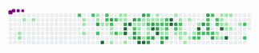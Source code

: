 <svg viewBox="-16 -32 880 192" width="880" height="192" xmlns="http://www.w3.org/2000/svg"><style>@keyframes c0{2.43%{fill:var(--c1)}2.45%,to{fill:var(--ce)}}@keyframes c1{2.62%{fill:var(--c1)}2.64%,to{fill:var(--ce)}}@keyframes c2{.93%{fill:var(--c1)}.95%,to{fill:var(--ce)}}@keyframes c3{1.3%{fill:var(--c1)}1.32%,to{fill:var(--ce)}}@keyframes c4{65.28%{fill:var(--c2)}65.3%,to{fill:var(--ce)}}@keyframes c5{5.99%{fill:var(--c1)}6.01%,to{fill:var(--ce)}}@keyframes c6{5.81%{fill:var(--c1)}5.83%,to{fill:var(--ce)}}@keyframes c7{5.43%{fill:var(--c1)}5.45%,to{fill:var(--ce)}}@keyframes c8{64.72%{fill:var(--c2)}64.74%,to{fill:var(--ce)}}@keyframes c9{6.74%{fill:var(--c1)}6.76%,to{fill:var(--ce)}}@keyframes ca{6.56%{fill:var(--c1)}6.58%,to{fill:var(--ce)}}@keyframes cb{76.16%{fill:var(--c3)}76.18%,to{fill:var(--ce)}}@keyframes cc{66.78%{fill:var(--c2)}66.8%,to{fill:var(--ce)}}@keyframes cd{7.31%{fill:var(--c1)}7.33%,to{fill:var(--ce)}}@keyframes ce{94.74%{fill:var(--c4)}94.76%,to{fill:var(--ce)}}@keyframes cf{64.16%{fill:var(--c2)}64.18%,to{fill:var(--ce)}}@keyframes cg{63.97%{fill:var(--c2)}63.99%,to{fill:var(--ce)}}@keyframes ch{7.49%{fill:var(--c1)}7.51%,to{fill:var(--ce)}}@keyframes ci{75.41%{fill:var(--c3)}75.43%,to{fill:var(--ce)}}@keyframes cj{63.59%{fill:var(--c2)}63.61%,to{fill:var(--ce)}}@keyframes ck{7.87%{fill:var(--c1)}7.89%,to{fill:var(--ce)}}@keyframes cl{8.06%{fill:var(--c1)}8.08%,to{fill:var(--ce)}}@keyframes cm{8.43%{fill:var(--c1)}8.45%,to{fill:var(--ce)}}@keyframes cn{63.22%{fill:var(--c2)}63.24%,to{fill:var(--ce)}}@keyframes co{67.53%{fill:var(--c2)}67.55%,to{fill:var(--ce)}}@keyframes cp{11.06%{fill:var(--c1)}11.08%,to{fill:var(--ce)}}@keyframes cq{10.5%{fill:var(--c1)}10.52%,to{fill:var(--ce)}}@keyframes cr{9.93%{fill:var(--c1)}9.95%,to{fill:var(--ce)}}@keyframes cs{10.87%{fill:var(--c1)}10.89%,to{fill:var(--ce)}}@keyframes ct{10.68%{fill:var(--c1)}10.7%,to{fill:var(--ce)}}@keyframes cu{68.28%{fill:var(--c3)}68.3%,to{fill:var(--ce)}}@keyframes cv{92.49%{fill:var(--c4)}92.51%,to{fill:var(--ce)}}@keyframes cw{92.3%{fill:var(--c4)}92.32%,to{fill:var(--ce)}}@keyframes cx{9%{fill:var(--c1)}9.02%,to{fill:var(--ce)}}@keyframes cy{92.86%{fill:var(--c4)}92.88%,to{fill:var(--ce)}}@keyframes cz{9.37%{fill:var(--c1)}9.39%,to{fill:var(--ce)}}@keyframes c10{68.85%{fill:var(--c3)}68.87%,to{fill:var(--ce)}}@keyframes c11{40.89%{fill:var(--c1)}40.91%,to{fill:var(--ce)}}@keyframes c12{41.08%{fill:var(--c2)}41.1%,to{fill:var(--ce)}}@keyframes c13{73.91%{fill:var(--c3)}73.93%,to{fill:var(--ce)}}@keyframes c14{73.72%{fill:var(--c3)}73.74%,to{fill:var(--ce)}}@keyframes c15{41.64%{fill:var(--c2)}41.66%,to{fill:var(--ce)}}@keyframes c16{29.45%{fill:var(--c1)}29.47%,to{fill:var(--ce)}}@keyframes c17{29.63%{fill:var(--c1)}29.65%,to{fill:var(--ce)}}@keyframes c18{30.57%{fill:var(--c1)}30.59%,to{fill:var(--ce)}}@keyframes c19{73.54%{fill:var(--c3)}73.56%,to{fill:var(--ce)}}@keyframes c1a{91.36%{fill:var(--c4)}91.38%,to{fill:var(--ce)}}@keyframes c1b{69.41%{fill:var(--c3)}69.43%,to{fill:var(--ce)}}@keyframes c1c{29.07%{fill:var(--c1)}29.09%,to{fill:var(--ce)}}@keyframes c1d{29.26%{fill:var(--c1)}29.28%,to{fill:var(--ce)}}@keyframes c1e{39.58%{fill:var(--c1)}39.6%,to{fill:var(--ce)}}@keyframes c1f{91.17%{fill:var(--c4)}91.19%,to{fill:var(--ce)}}@keyframes c1g{42.2%{fill:var(--c2)}42.22%,to{fill:var(--ce)}}@keyframes c1h{28.88%{fill:var(--c1)}28.9%,to{fill:var(--ce)}}@keyframes c1i{44.46%{fill:var(--c2)}44.48%,to{fill:var(--ce)}}@keyframes c1j{30.01%{fill:var(--c1)}30.03%,to{fill:var(--ce)}}@keyframes c1k{30.2%{fill:var(--c1)}30.22%,to{fill:var(--ce)}}@keyframes c1l{39.76%{fill:var(--c2)}39.78%,to{fill:var(--ce)}}@keyframes c1m{72.6%{fill:var(--c3)}72.62%,to{fill:var(--ce)}}@keyframes c1n{28.7%{fill:var(--c1)}28.72%,to{fill:var(--ce)}}@keyframes c1o{70.16%{fill:var(--c3)}70.18%,to{fill:var(--ce)}}@keyframes c1p{89.86%{fill:var(--c4)}89.88%,to{fill:var(--ce)}}@keyframes c1q{72.22%{fill:var(--c3)}72.24%,to{fill:var(--ce)}}@keyframes c1r{12.94%{fill:var(--c1)}12.96%,to{fill:var(--ce)}}@keyframes c1s{13.12%{fill:var(--c1)}13.14%,to{fill:var(--ce)}}@keyframes c1t{42.95%{fill:var(--c2)}42.97%,to{fill:var(--ce)}}@keyframes c1u{70.53%{fill:var(--c3)}70.55%,to{fill:var(--ce)}}@keyframes c1v{90.23%{fill:var(--c4)}90.25%,to{fill:var(--ce)}}@keyframes c1w{13.31%{fill:var(--c1)}13.33%,to{fill:var(--ce)}}@keyframes c1x{43.14%{fill:var(--c2)}43.16%,to{fill:var(--ce)}}@keyframes c1y{35.07%{fill:var(--c1)}35.09%,to{fill:var(--ce)}}@keyframes c1z{34.89%{fill:var(--c1)}34.91%,to{fill:var(--ce)}}@keyframes c20{46.33%{fill:var(--c2)}46.35%,to{fill:var(--ce)}}@keyframes c21{71.66%{fill:var(--c3)}71.68%,to{fill:var(--ce)}}@keyframes c22{43.52%{fill:var(--c2)}43.54%,to{fill:var(--ce)}}@keyframes c23{43.33%{fill:var(--c2)}43.35%,to{fill:var(--ce)}}@keyframes c24{35.26%{fill:var(--c2)}35.28%,to{fill:var(--ce)}}@keyframes c25{34.7%{fill:var(--c1)}34.72%,to{fill:var(--ce)}}@keyframes c26{71.28%{fill:var(--c3)}71.3%,to{fill:var(--ce)}}@keyframes c27{88.73%{fill:var(--c4)}88.75%,to{fill:var(--ce)}}@keyframes c28{88.55%{fill:var(--c4)}88.57%,to{fill:var(--ce)}}@keyframes c29{14.06%{fill:var(--c1)}14.08%,to{fill:var(--ce)}}@keyframes c2a{80.1%{fill:var(--c3)}80.12%,to{fill:var(--ce)}}@keyframes c2b{48.4%{fill:var(--c2)}48.42%,to{fill:var(--ce)}}@keyframes c2c{18.19%{fill:var(--c1)}18.21%,to{fill:var(--ce)}}@keyframes c2d{14.44%{fill:var(--c1)}14.46%,to{fill:var(--ce)}}@keyframes c2e{48.77%{fill:var(--c2)}48.79%,to{fill:var(--ce)}}@keyframes c2f{16.69%{fill:var(--c1)}16.71%,to{fill:var(--ce)}}@keyframes c2g{16.5%{fill:var(--c1)}16.52%,to{fill:var(--ce)}}@keyframes c2h{17.81%{fill:var(--c1)}17.83%,to{fill:var(--ce)}}@keyframes c2i{16.31%{fill:var(--c1)}16.33%,to{fill:var(--ce)}}@keyframes c2j{18.94%{fill:var(--c1)}18.96%,to{fill:var(--ce)}}@keyframes c2k{14.81%{fill:var(--c1)}14.83%,to{fill:var(--ce)}}@keyframes c2l{17.44%{fill:var(--c1)}17.46%,to{fill:var(--ce)}}@keyframes c2m{15.94%{fill:var(--c1)}15.96%,to{fill:var(--ce)}}@keyframes c2n{53.65%{fill:var(--c2)}53.67%,to{fill:var(--ce)}}@keyframes c2o{15.37%{fill:var(--c1)}15.39%,to{fill:var(--ce)}}@keyframes c2p{84.23%{fill:var(--c4)}84.25%,to{fill:var(--ce)}}@keyframes c2q{49.9%{fill:var(--c2)}49.92%,to{fill:var(--ce)}}@keyframes c2r{53.46%{fill:var(--c2)}53.48%,to{fill:var(--ce)}}@keyframes c2s{81.23%{fill:var(--c3)}81.25%,to{fill:var(--ce)}}@keyframes c2t{50.08%{fill:var(--c2)}50.1%,to{fill:var(--ce)}}@keyframes c2u{83.29%{fill:var(--c3)}83.31%,to{fill:var(--ce)}}@keyframes c2v{51.96%{fill:var(--c2)}51.98%,to{fill:var(--ce)}}@keyframes c2w{52.15%{fill:var(--c2)}52.17%,to{fill:var(--ce)}}@keyframes c2x{81.6%{fill:var(--c3)}81.62%,to{fill:var(--ce)}}@keyframes c2y{50.27%{fill:var(--c2)}50.29%,to{fill:var(--ce)}}@keyframes c2z{51.58%{fill:var(--c2)}51.6%,to{fill:var(--ce)}}@keyframes c30{50.46%{fill:var(--c2)}50.48%,to{fill:var(--ce)}}@keyframes c31{82.17%{fill:var(--c3)}82.19%,to{fill:var(--ce)}}@keyframes c32{51.21%{fill:var(--c2)}51.23%,to{fill:var(--ce)}}@keyframes c33{51.02%{fill:var(--c2)}51.04%,to{fill:var(--ce)}}@keyframes c34{21%{fill:var(--c1)}21.02%,to{fill:var(--ce)}}@keyframes c35{20.44%{fill:var(--c1)}20.46%,to{fill:var(--ce)}}@keyframes c36{23.07%{fill:var(--c1)}23.09%,to{fill:var(--ce)}}@keyframes c37{22.88%{fill:var(--c1)}22.9%,to{fill:var(--ce)}}@keyframes c38{22.69%{fill:var(--c1)}22.71%,to{fill:var(--ce)}}@keyframes c39{85.17%{fill:var(--c4)}85.19%,to{fill:var(--ce)}}@keyframes c3a{20.63%{fill:var(--c1)}20.65%,to{fill:var(--ce)}}@keyframes c3b{23.25%{fill:var(--c1)}23.27%,to{fill:var(--ce)}}@keyframes c3c{22.5%{fill:var(--c1)}22.52%,to{fill:var(--ce)}}@keyframes c3d{21.94%{fill:var(--c1)}21.96%,to{fill:var(--ce)}}@keyframes c3e{85.73%{fill:var(--c4)}85.75%,to{fill:var(--ce)}}@keyframes c3f{23.44%{fill:var(--c1)}23.46%,to{fill:var(--ce)}}@keyframes c3g{22.13%{fill:var(--c1)}22.15%,to{fill:var(--ce)}}@keyframes c3h{24.19%{fill:var(--c1)}24.21%,to{fill:var(--ce)}}@keyframes c3i{57.03%{fill:var(--c2)}57.05%,to{fill:var(--ce)}}@keyframes c3j{56.09%{fill:var(--c2)}56.11%,to{fill:var(--ce)}}@keyframes u0{.93%{transform:scale(0,1)}.95%,1.3%{transform:scale(.02,1)}1.32%,2.43%{transform:scale(.03,1)}2.45%,2.62%{transform:scale(.05,1)}2.64%,5.43%{transform:scale(.07,1)}5.45%,5.81%{transform:scale(.08,1)}5.83%,5.99%{transform:scale(.1,1)}6.01%,6.56%{transform:scale(.12,1)}6.58%,6.74%{transform:scale(.13,1)}6.76%,7.31%{transform:scale(.15,1)}7.33%,7.49%{transform:scale(.17,1)}7.51%,7.87%{transform:scale(.18,1)}7.89%,8.06%{transform:scale(.2,1)}8.08%,8.43%{transform:scale(.22,1)}8.45%,9%{transform:scale(.23,1)}9.02%,9.37%{transform:scale(.25,1)}9.39%,9.93%{transform:scale(.27,1)}10.5%,9.95%{transform:scale(.28,1)}10.52%,10.68%{transform:scale(.3,1)}10.7%,10.87%{transform:scale(.32,1)}10.89%,11.06%{transform:scale(.33,1)}11.08%,12.94%{transform:scale(.35,1)}12.96%,13.12%{transform:scale(.37,1)}13.14%,13.31%{transform:scale(.38,1)}13.33%,14.06%{transform:scale(.4,1)}14.08%,14.44%{transform:scale(.42,1)}14.46%,14.81%{transform:scale(.43,1)}14.83%,15.37%{transform:scale(.45,1)}15.39%,15.94%{transform:scale(.47,1)}15.96%,16.31%{transform:scale(.48,1)}16.33%,16.5%{transform:scale(.5,1)}16.52%,16.69%{transform:scale(.52,1)}16.71%,17.44%{transform:scale(.53,1)}17.46%,17.81%{transform:scale(.55,1)}17.83%,18.19%{transform:scale(.57,1)}18.21%,18.94%{transform:scale(.58,1)}18.96%,20.44%{transform:scale(.6,1)}20.46%,20.63%{transform:scale(.62,1)}20.65%,21%{transform:scale(.63,1)}21.02%,21.94%{transform:scale(.65,1)}21.96%,22.13%{transform:scale(.67,1)}22.15%,22.5%{transform:scale(.68,1)}22.52%,22.69%{transform:scale(.7,1)}22.71%,22.88%{transform:scale(.72,1)}22.9%,23.07%{transform:scale(.73,1)}23.09%,23.25%{transform:scale(.75,1)}23.27%,23.44%{transform:scale(.77,1)}23.46%,24.19%{transform:scale(.78,1)}24.21%,28.7%{transform:scale(.8,1)}28.72%,28.88%{transform:scale(.82,1)}28.9%,29.07%{transform:scale(.83,1)}29.09%,29.26%{transform:scale(.85,1)}29.28%,29.45%{transform:scale(.87,1)}29.47%,29.63%{transform:scale(.88,1)}29.65%,30.01%{transform:scale(.9,1)}30.03%,30.2%{transform:scale(.92,1)}30.22%,30.57%{transform:scale(.93,1)}30.59%,34.7%{transform:scale(.95,1)}34.72%,34.89%{transform:scale(.97,1)}34.91%,35.07%{transform:scale(.98,1)}35.09%,to{transform:scale(1,1)}}@keyframes u1{35.26%{transform:scale(0,1)}35.28%,to{transform:scale(1,1)}}@keyframes u2{39.58%{transform:scale(0,1)}39.6%,to{transform:scale(1,1)}}@keyframes u3{39.76%{transform:scale(0,1)}39.78%,to{transform:scale(1,1)}}@keyframes u4{40.89%{transform:scale(0,1)}40.91%,to{transform:scale(1,1)}}@keyframes u5{41.08%{transform:scale(0,1)}41.1%,41.64%{transform:scale(.03,1)}41.66%,42.2%{transform:scale(.06,1)}42.22%,42.95%{transform:scale(.09,1)}42.97%,43.14%{transform:scale(.13,1)}43.16%,43.33%{transform:scale(.16,1)}43.35%,43.52%{transform:scale(.19,1)}43.54%,44.46%{transform:scale(.22,1)}44.48%,46.33%{transform:scale(.25,1)}46.35%,48.4%{transform:scale(.28,1)}48.42%,48.77%{transform:scale(.31,1)}48.79%,49.9%{transform:scale(.34,1)}49.92%,50.08%{transform:scale(.38,1)}50.1%,50.27%{transform:scale(.41,1)}50.29%,50.46%{transform:scale(.44,1)}50.48%,51.02%{transform:scale(.47,1)}51.04%,51.21%{transform:scale(.5,1)}51.23%,51.58%{transform:scale(.53,1)}51.6%,51.96%{transform:scale(.56,1)}51.98%,52.15%{transform:scale(.59,1)}52.17%,53.46%{transform:scale(.63,1)}53.48%,53.65%{transform:scale(.66,1)}53.67%,56.09%{transform:scale(.69,1)}56.11%,57.03%{transform:scale(.72,1)}57.05%,63.22%{transform:scale(.75,1)}63.24%,63.59%{transform:scale(.78,1)}63.61%,63.97%{transform:scale(.81,1)}63.99%,64.16%{transform:scale(.84,1)}64.18%,64.72%{transform:scale(.88,1)}64.74%,65.28%{transform:scale(.91,1)}65.3%,66.78%{transform:scale(.94,1)}66.8%,67.53%{transform:scale(.97,1)}67.55%,to{transform:scale(1,1)}}@keyframes u6{68.28%{transform:scale(0,1)}68.3%,68.85%{transform:scale(.05,1)}68.87%,69.41%{transform:scale(.11,1)}69.43%,70.16%{transform:scale(.16,1)}70.18%,70.53%{transform:scale(.21,1)}70.55%,71.28%{transform:scale(.26,1)}71.3%,71.66%{transform:scale(.32,1)}71.68%,72.22%{transform:scale(.37,1)}72.24%,72.6%{transform:scale(.42,1)}72.62%,73.54%{transform:scale(.47,1)}73.56%,73.72%{transform:scale(.53,1)}73.74%,73.91%{transform:scale(.58,1)}73.93%,75.41%{transform:scale(.63,1)}75.43%,76.16%{transform:scale(.68,1)}76.18%,80.1%{transform:scale(.74,1)}80.12%,81.23%{transform:scale(.79,1)}81.25%,81.6%{transform:scale(.84,1)}81.62%,82.17%{transform:scale(.89,1)}82.19%,83.29%{transform:scale(.95,1)}83.31%,to{transform:scale(1,1)}}@keyframes u7{84.23%{transform:scale(0,1)}84.25%,85.17%{transform:scale(.08,1)}85.19%,85.73%{transform:scale(.15,1)}85.75%,88.55%{transform:scale(.23,1)}88.57%,88.73%{transform:scale(.31,1)}88.75%,89.86%{transform:scale(.38,1)}89.88%,90.23%{transform:scale(.46,1)}90.25%,91.17%{transform:scale(.54,1)}91.19%,91.36%{transform:scale(.62,1)}91.38%,92.3%{transform:scale(.69,1)}92.32%,92.49%{transform:scale(.77,1)}92.51%,92.86%{transform:scale(.85,1)}92.88%,94.74%{transform:scale(.92,1)}94.76%,to{transform:scale(1,1)}}@keyframes s0{0%,99.81%{transform:translate(0,-16px)}.19%{transform:translate(0,0)}.75%{transform:translate(48px,0)}.94%{transform:translate(48px,16px)}1.31%,98.5%{transform:translate(80px,16px)}1.5%{transform:translate(80px,32px)}2.06%{transform:translate(32px,32px)}2.63%{transform:translate(32px,80px)}5.25%{transform:translate(256px,80px)}6%{transform:translate(256px,16px)}6.57%,75.98%{transform:translate(304px,16px)}6.75%{transform:translate(304px,0)}6.94%{transform:translate(320px,0)}7.32%,94%{transform:translate(320px,32px)}63.79%,7.5%{transform:translate(336px,32px)}7.69%{transform:translate(336px,48px)}7.88%{transform:translate(352px,48px)}8.44%{transform:translate(352px,96px)}9.19%{transform:translate(416px,96px)}9.38%{transform:translate(416px,80px)}9.76%{transform:translate(384px,80px)}10.51%{transform:translate(384px,16px)}10.69%,68.48%,77.49%{transform:translate(400px,16px)}10.88%{transform:translate(400px,0)}11.07%{transform:translate(384px,0)}11.26%{transform:translate(384px,-16px)}12.76%{transform:translate(512px,-16px)}13.13%,31.89%{transform:translate(512px,16px)}13.32%,38.09%,45.59%{transform:translate(528px,16px)}13.51%,37.9%{transform:translate(528px,0)}14.26%,37.15%{transform:translate(592px,0)}14.45%,36.96%{transform:translate(592px,16px)}15.2%{transform:translate(656px,16px)}15.38%{transform:translate(656px,32px)}15.57%,49.34%{transform:translate(640px,32px)}15.95%,49.72%,53.85%{transform:translate(640px,64px)}16.51%,18.01%{transform:translate(592px,64px)}16.7%,48.59%{transform:translate(592px,48px)}17.07%{transform:translate(624px,48px)}17.45%{transform:translate(624px,80px)}17.82%{transform:translate(592px,80px)}18.2%{transform:translate(576px,64px)}18.39%{transform:translate(576px,80px)}18.76%{transform:translate(608px,80px)}18.95%{transform:translate(608px,96px)}20.26%{transform:translate(720px,96px)}20.45%,21.2%{transform:translate(720px,80px)}20.64%,21.39%,85.93%{transform:translate(736px,80px)}20.83%,21.58%{transform:translate(736px,64px)}21.01%,50.66%{transform:translate(720px,64px)}21.76%{transform:translate(752px,64px)}21.95%,85.37%{transform:translate(752px,48px)}22.14%{transform:translate(768px,48px)}22.33%{transform:translate(768px,32px)}22.7%,86.49%{transform:translate(736px,32px)}23.08%{transform:translate(736px,0)}23.83%{transform:translate(800px,0)}24.2%{transform:translate(800px,32px)}24.39%{transform:translate(784px,32px)}24.95%{transform:translate(784px,-16px)}28.33%{transform:translate(496px,-16px)}28.71%,89.49%{transform:translate(496px,16px)}29.08%,31.33%,38.84%,44.84%,69.23%{transform:translate(464px,16px)}29.27%,31.14%,44.65%{transform:translate(464px,32px)}29.46%,30.96%,40.71%{transform:translate(448px,32px)}29.64%,41.28%{transform:translate(448px,48px)}30.02%{transform:translate(480px,48px)}30.21%,39.96%{transform:translate(480px,64px)}30.58%,40.34%,91.74%{transform:translate(448px,64px)}32.08%,42.59%{transform:translate(512px,0)}33.21%{transform:translate(608px,0)}33.96%,36.21%{transform:translate(608px,64px)}34.9%{transform:translate(528px,64px)}35.08%{transform:translate(528px,48px)}35.27%,70.92%{transform:translate(544px,48px)}35.46%{transform:translate(544px,64px)}36.77%{transform:translate(608px,16px)}39.59%{transform:translate(464px,80px)}39.77%,72.42%{transform:translate(480px,80px)}40.9%{transform:translate(432px,32px)}41.09%{transform:translate(432px,48px)}41.65%{transform:translate(448px,16px)}42.03%,44.28%{transform:translate(480px,16px)}42.21%{transform:translate(480px,0)}42.96%,70.36%{transform:translate(512px,32px)}43.34%{transform:translate(544px,32px)}43.53%,79.17%{transform:translate(544px,16px)}44.47%{transform:translate(480px,32px)}46.34%,71.48%{transform:translate(528px,80px)}46.53%,72.05%{transform:translate(512px,80px)}46.9%{transform:translate(512px,112px)}47.65%{transform:translate(576px,112px)}48.41%{transform:translate(576px,48px)}48.78%{transform:translate(592px,32px)}51.41%{transform:translate(720px,0)}51.59%{transform:translate(704px,0)}51.78%{transform:translate(704px,16px)}51.97%{transform:translate(688px,16px)}52.16%,81.43%{transform:translate(688px,32px)}52.35%{transform:translate(704px,32px)}52.72%{transform:translate(704px,64px)}53.28%{transform:translate(656px,64px)}53.47%{transform:translate(656px,80px)}53.66%{transform:translate(640px,80px)}55.91%{transform:translate(816px,64px)}56.1%{transform:translate(816px,80px)}56.29%{transform:translate(832px,80px)}56.85%{transform:translate(832px,32px)}57.04%{transform:translate(816px,32px)}57.6%{transform:translate(816px,-16px)}62.85%{transform:translate(368px,-16px)}63.41%{transform:translate(368px,32px)}64.17%{transform:translate(336px,0)}65.29%{transform:translate(240px,0)}65.48%{transform:translate(240px,16px)}66.04%{transform:translate(288px,16px)}66.42%{transform:translate(288px,48px)}66.6%{transform:translate(304px,48px)}66.79%{transform:translate(304px,64px)}67.73%{transform:translate(384px,64px)}68.11%{transform:translate(384px,32px)}68.29%,77.3%{transform:translate(400px,32px)}69.42%{transform:translate(464px,0)}69.79%{transform:translate(496px,0)}70.17%{transform:translate(496px,32px)}70.54%,90.06%{transform:translate(512px,48px)}71.29%{transform:translate(544px,80px)}71.67%{transform:translate(528px,96px)}71.86%{transform:translate(512px,96px)}72.61%{transform:translate(480px,96px)}72.8%{transform:translate(496px,96px)}72.98%{transform:translate(496px,80px)}73.73%{transform:translate(432px,80px)}74.48%{transform:translate(432px,16px)}76.17%{transform:translate(304px,32px)}79.36%{transform:translate(544px,0)}79.74%{transform:translate(576px,0)}80.11%{transform:translate(576px,32px)}81.61%{transform:translate(688px,48px)}81.8%{transform:translate(704px,48px)}82.18%{transform:translate(704px,80px)}82.36%{transform:translate(688px,80px)}83.3%{transform:translate(688px,0)}83.68%{transform:translate(656px,0)}84.24%{transform:translate(656px,48px)}85.74%{transform:translate(752px,80px)}88.56%{transform:translate(560px,32px)}88.74%{transform:translate(560px,16px)}89.87%{transform:translate(496px,48px)}90.24%{transform:translate(512px,64px)}90.81%{transform:translate(464px,64px)}91.18%{transform:translate(464px,96px)}91.37%{transform:translate(448px,96px)}92.31%{transform:translate(400px,64px)}92.5%{transform:translate(400px,48px)}92.68%{transform:translate(416px,48px)}92.87%{transform:translate(416px,32px)}94.75%{transform:translate(320px,96px)}96.62%{transform:translate(160px,96px)}96.81%{transform:translate(160px,80px)}97%{transform:translate(144px,80px)}97.56%{transform:translate(144px,32px)}98.12%{transform:translate(96px,32px)}98.31%{transform:translate(96px,16px)}98.69%{transform:translate(80px,0)}98.87%{transform:translate(64px,0)}99.06%{transform:translate(64px,-16px)}}@keyframes s1{0%,99.81%{transform:translate(16px,-16px)}.19%{transform:translate(0,-16px)}.38%{transform:translate(0,0)}.94%{transform:translate(48px,0)}1.13%{transform:translate(48px,16px)}1.5%,98.69%{transform:translate(80px,16px)}1.69%{transform:translate(80px,32px)}2.25%{transform:translate(32px,32px)}2.81%{transform:translate(32px,80px)}5.44%{transform:translate(256px,80px)}6.19%{transform:translate(256px,16px)}6.75%,76.17%{transform:translate(304px,16px)}6.94%{transform:translate(304px,0)}7.13%{transform:translate(320px,0)}7.5%,94.18%{transform:translate(320px,32px)}63.98%,7.69%{transform:translate(336px,32px)}7.88%{transform:translate(336px,48px)}8.07%{transform:translate(352px,48px)}8.63%{transform:translate(352px,96px)}9.38%{transform:translate(416px,96px)}9.57%{transform:translate(416px,80px)}9.94%{transform:translate(384px,80px)}10.69%{transform:translate(384px,16px)}10.88%,68.67%,77.67%{transform:translate(400px,16px)}11.07%{transform:translate(400px,0)}11.26%{transform:translate(384px,0)}11.44%{transform:translate(384px,-16px)}12.95%{transform:translate(512px,-16px)}13.32%,32.08%{transform:translate(512px,16px)}13.51%,38.27%,45.78%{transform:translate(528px,16px)}13.7%,38.09%{transform:translate(528px,0)}14.45%,37.34%{transform:translate(592px,0)}14.63%,37.15%{transform:translate(592px,16px)}15.38%{transform:translate(656px,16px)}15.57%{transform:translate(656px,32px)}15.76%,49.53%{transform:translate(640px,32px)}16.14%,49.91%,54.03%{transform:translate(640px,64px)}16.7%,18.2%{transform:translate(592px,64px)}16.89%,48.78%{transform:translate(592px,48px)}17.26%{transform:translate(624px,48px)}17.64%{transform:translate(624px,80px)}18.01%{transform:translate(592px,80px)}18.39%{transform:translate(576px,64px)}18.57%{transform:translate(576px,80px)}18.95%{transform:translate(608px,80px)}19.14%{transform:translate(608px,96px)}20.45%{transform:translate(720px,96px)}20.64%,21.39%{transform:translate(720px,80px)}20.83%,21.58%,86.12%{transform:translate(736px,80px)}21.01%,21.76%{transform:translate(736px,64px)}21.2%,50.84%{transform:translate(720px,64px)}21.95%{transform:translate(752px,64px)}22.14%,85.55%{transform:translate(752px,48px)}22.33%{transform:translate(768px,48px)}22.51%{transform:translate(768px,32px)}22.89%,86.68%{transform:translate(736px,32px)}23.26%{transform:translate(736px,0)}24.02%{transform:translate(800px,0)}24.39%{transform:translate(800px,32px)}24.58%{transform:translate(784px,32px)}25.14%{transform:translate(784px,-16px)}28.52%{transform:translate(496px,-16px)}28.89%,89.68%{transform:translate(496px,16px)}29.27%,31.52%,39.02%,45.03%,69.42%{transform:translate(464px,16px)}29.46%,31.33%,44.84%{transform:translate(464px,32px)}29.64%,31.14%,40.9%{transform:translate(448px,32px)}29.83%,41.46%{transform:translate(448px,48px)}30.21%{transform:translate(480px,48px)}30.39%,40.15%{transform:translate(480px,64px)}30.77%,40.53%,91.93%{transform:translate(448px,64px)}32.27%,42.78%{transform:translate(512px,0)}33.4%{transform:translate(608px,0)}34.15%,36.4%{transform:translate(608px,64px)}35.08%{transform:translate(528px,64px)}35.27%{transform:translate(528px,48px)}35.46%,71.11%{transform:translate(544px,48px)}35.65%{transform:translate(544px,64px)}36.96%{transform:translate(608px,16px)}39.77%{transform:translate(464px,80px)}39.96%,72.61%{transform:translate(480px,80px)}41.09%{transform:translate(432px,32px)}41.28%{transform:translate(432px,48px)}41.84%{transform:translate(448px,16px)}42.21%,44.47%{transform:translate(480px,16px)}42.4%{transform:translate(480px,0)}43.15%,70.54%{transform:translate(512px,32px)}43.53%{transform:translate(544px,32px)}43.71%,79.36%{transform:translate(544px,16px)}44.65%{transform:translate(480px,32px)}46.53%,71.67%{transform:translate(528px,80px)}46.72%,72.23%{transform:translate(512px,80px)}47.09%{transform:translate(512px,112px)}47.84%{transform:translate(576px,112px)}48.59%{transform:translate(576px,48px)}48.97%{transform:translate(592px,32px)}51.59%{transform:translate(720px,0)}51.78%{transform:translate(704px,0)}51.97%{transform:translate(704px,16px)}52.16%{transform:translate(688px,16px)}52.35%,81.61%{transform:translate(688px,32px)}52.53%{transform:translate(704px,32px)}52.91%{transform:translate(704px,64px)}53.47%{transform:translate(656px,64px)}53.66%{transform:translate(656px,80px)}53.85%{transform:translate(640px,80px)}56.1%{transform:translate(816px,64px)}56.29%{transform:translate(816px,80px)}56.47%{transform:translate(832px,80px)}57.04%{transform:translate(832px,32px)}57.22%{transform:translate(816px,32px)}57.79%{transform:translate(816px,-16px)}63.04%{transform:translate(368px,-16px)}63.6%{transform:translate(368px,32px)}64.35%{transform:translate(336px,0)}65.48%{transform:translate(240px,0)}65.67%{transform:translate(240px,16px)}66.23%{transform:translate(288px,16px)}66.6%{transform:translate(288px,48px)}66.79%{transform:translate(304px,48px)}66.98%{transform:translate(304px,64px)}67.92%{transform:translate(384px,64px)}68.29%{transform:translate(384px,32px)}68.48%,77.49%{transform:translate(400px,32px)}69.61%{transform:translate(464px,0)}69.98%{transform:translate(496px,0)}70.36%{transform:translate(496px,32px)}70.73%,90.24%{transform:translate(512px,48px)}71.48%{transform:translate(544px,80px)}71.86%{transform:translate(528px,96px)}72.05%{transform:translate(512px,96px)}72.8%{transform:translate(480px,96px)}72.98%{transform:translate(496px,96px)}73.17%{transform:translate(496px,80px)}73.92%{transform:translate(432px,80px)}74.67%{transform:translate(432px,16px)}76.36%{transform:translate(304px,32px)}79.55%{transform:translate(544px,0)}79.92%{transform:translate(576px,0)}80.3%{transform:translate(576px,32px)}81.8%{transform:translate(688px,48px)}81.99%{transform:translate(704px,48px)}82.36%{transform:translate(704px,80px)}82.55%{transform:translate(688px,80px)}83.49%{transform:translate(688px,0)}83.86%{transform:translate(656px,0)}84.43%{transform:translate(656px,48px)}85.93%{transform:translate(752px,80px)}88.74%{transform:translate(560px,32px)}88.93%{transform:translate(560px,16px)}90.06%{transform:translate(496px,48px)}90.43%{transform:translate(512px,64px)}90.99%{transform:translate(464px,64px)}91.37%{transform:translate(464px,96px)}91.56%{transform:translate(448px,96px)}92.5%{transform:translate(400px,64px)}92.68%{transform:translate(400px,48px)}92.87%{transform:translate(416px,48px)}93.06%{transform:translate(416px,32px)}94.93%{transform:translate(320px,96px)}96.81%{transform:translate(160px,96px)}97%{transform:translate(160px,80px)}97.19%{transform:translate(144px,80px)}97.75%{transform:translate(144px,32px)}98.31%{transform:translate(96px,32px)}98.5%{transform:translate(96px,16px)}98.87%{transform:translate(80px,0)}99.06%{transform:translate(64px,0)}99.25%{transform:translate(64px,-16px)}}@keyframes s2{0%,99.81%{transform:translate(32px,-16px)}.38%{transform:translate(0,-16px)}.56%{transform:translate(0,0)}1.13%{transform:translate(48px,0)}1.31%{transform:translate(48px,16px)}1.69%,98.87%{transform:translate(80px,16px)}1.88%{transform:translate(80px,32px)}2.44%{transform:translate(32px,32px)}3%{transform:translate(32px,80px)}5.63%{transform:translate(256px,80px)}6.38%{transform:translate(256px,16px)}6.94%,76.36%{transform:translate(304px,16px)}7.13%{transform:translate(304px,0)}7.32%{transform:translate(320px,0)}7.69%,94.37%{transform:translate(320px,32px)}64.17%,7.88%{transform:translate(336px,32px)}8.07%{transform:translate(336px,48px)}8.26%{transform:translate(352px,48px)}8.82%{transform:translate(352px,96px)}9.57%{transform:translate(416px,96px)}9.76%{transform:translate(416px,80px)}10.13%{transform:translate(384px,80px)}10.88%{transform:translate(384px,16px)}11.07%,68.86%,77.86%{transform:translate(400px,16px)}11.26%{transform:translate(400px,0)}11.44%{transform:translate(384px,0)}11.63%{transform:translate(384px,-16px)}13.13%{transform:translate(512px,-16px)}13.51%,32.27%{transform:translate(512px,16px)}13.7%,38.46%,45.97%{transform:translate(528px,16px)}13.88%,38.27%{transform:translate(528px,0)}14.63%,37.52%{transform:translate(592px,0)}14.82%,37.34%{transform:translate(592px,16px)}15.57%{transform:translate(656px,16px)}15.76%{transform:translate(656px,32px)}15.95%,49.72%{transform:translate(640px,32px)}16.32%,50.09%,54.22%{transform:translate(640px,64px)}16.89%,18.39%{transform:translate(592px,64px)}17.07%,48.97%{transform:translate(592px,48px)}17.45%{transform:translate(624px,48px)}17.82%{transform:translate(624px,80px)}18.2%{transform:translate(592px,80px)}18.57%{transform:translate(576px,64px)}18.76%{transform:translate(576px,80px)}19.14%{transform:translate(608px,80px)}19.32%{transform:translate(608px,96px)}20.64%{transform:translate(720px,96px)}20.83%,21.58%{transform:translate(720px,80px)}21.01%,21.76%,86.3%{transform:translate(736px,80px)}21.2%,21.95%{transform:translate(736px,64px)}21.39%,51.03%{transform:translate(720px,64px)}22.14%{transform:translate(752px,64px)}22.33%,85.74%{transform:translate(752px,48px)}22.51%{transform:translate(768px,48px)}22.7%{transform:translate(768px,32px)}23.08%,86.87%{transform:translate(736px,32px)}23.45%{transform:translate(736px,0)}24.2%{transform:translate(800px,0)}24.58%{transform:translate(800px,32px)}24.77%{transform:translate(784px,32px)}25.33%{transform:translate(784px,-16px)}28.71%{transform:translate(496px,-16px)}29.08%,89.87%{transform:translate(496px,16px)}29.46%,31.71%,39.21%,45.22%,69.61%{transform:translate(464px,16px)}29.64%,31.52%,45.03%{transform:translate(464px,32px)}29.83%,31.33%,41.09%{transform:translate(448px,32px)}30.02%,41.65%{transform:translate(448px,48px)}30.39%{transform:translate(480px,48px)}30.58%,40.34%{transform:translate(480px,64px)}30.96%,40.71%,92.12%{transform:translate(448px,64px)}32.46%,42.96%{transform:translate(512px,0)}33.58%{transform:translate(608px,0)}34.33%,36.59%{transform:translate(608px,64px)}35.27%{transform:translate(528px,64px)}35.46%{transform:translate(528px,48px)}35.65%,71.29%{transform:translate(544px,48px)}35.83%{transform:translate(544px,64px)}37.15%{transform:translate(608px,16px)}39.96%{transform:translate(464px,80px)}40.15%,72.8%{transform:translate(480px,80px)}41.28%{transform:translate(432px,32px)}41.46%{transform:translate(432px,48px)}42.03%{transform:translate(448px,16px)}42.4%,44.65%{transform:translate(480px,16px)}42.59%{transform:translate(480px,0)}43.34%,70.73%{transform:translate(512px,32px)}43.71%{transform:translate(544px,32px)}43.9%,79.55%{transform:translate(544px,16px)}44.84%{transform:translate(480px,32px)}46.72%,71.86%{transform:translate(528px,80px)}46.9%,72.42%{transform:translate(512px,80px)}47.28%{transform:translate(512px,112px)}48.03%{transform:translate(576px,112px)}48.78%{transform:translate(576px,48px)}49.16%{transform:translate(592px,32px)}51.78%{transform:translate(720px,0)}51.97%{transform:translate(704px,0)}52.16%{transform:translate(704px,16px)}52.35%{transform:translate(688px,16px)}52.53%,81.8%{transform:translate(688px,32px)}52.72%{transform:translate(704px,32px)}53.1%{transform:translate(704px,64px)}53.66%{transform:translate(656px,64px)}53.85%{transform:translate(656px,80px)}54.03%{transform:translate(640px,80px)}56.29%{transform:translate(816px,64px)}56.47%{transform:translate(816px,80px)}56.66%{transform:translate(832px,80px)}57.22%{transform:translate(832px,32px)}57.41%{transform:translate(816px,32px)}57.97%{transform:translate(816px,-16px)}63.23%{transform:translate(368px,-16px)}63.79%{transform:translate(368px,32px)}64.54%{transform:translate(336px,0)}65.67%{transform:translate(240px,0)}65.85%{transform:translate(240px,16px)}66.42%{transform:translate(288px,16px)}66.79%{transform:translate(288px,48px)}66.98%{transform:translate(304px,48px)}67.17%{transform:translate(304px,64px)}68.11%{transform:translate(384px,64px)}68.48%{transform:translate(384px,32px)}68.67%,77.67%{transform:translate(400px,32px)}69.79%{transform:translate(464px,0)}70.17%{transform:translate(496px,0)}70.54%{transform:translate(496px,32px)}70.92%,90.43%{transform:translate(512px,48px)}71.67%{transform:translate(544px,80px)}72.05%{transform:translate(528px,96px)}72.23%{transform:translate(512px,96px)}72.98%{transform:translate(480px,96px)}73.17%{transform:translate(496px,96px)}73.36%{transform:translate(496px,80px)}74.11%{transform:translate(432px,80px)}74.86%{transform:translate(432px,16px)}76.55%{transform:translate(304px,32px)}79.74%{transform:translate(544px,0)}80.11%{transform:translate(576px,0)}80.49%{transform:translate(576px,32px)}81.99%{transform:translate(688px,48px)}82.18%{transform:translate(704px,48px)}82.55%{transform:translate(704px,80px)}82.74%{transform:translate(688px,80px)}83.68%{transform:translate(688px,0)}84.05%{transform:translate(656px,0)}84.62%{transform:translate(656px,48px)}86.12%{transform:translate(752px,80px)}88.93%{transform:translate(560px,32px)}89.12%{transform:translate(560px,16px)}90.24%{transform:translate(496px,48px)}90.62%{transform:translate(512px,64px)}91.18%{transform:translate(464px,64px)}91.56%{transform:translate(464px,96px)}91.74%{transform:translate(448px,96px)}92.68%{transform:translate(400px,64px)}92.87%{transform:translate(400px,48px)}93.06%{transform:translate(416px,48px)}93.25%{transform:translate(416px,32px)}95.12%{transform:translate(320px,96px)}97%{transform:translate(160px,96px)}97.19%{transform:translate(160px,80px)}97.37%{transform:translate(144px,80px)}97.94%{transform:translate(144px,32px)}98.5%{transform:translate(96px,32px)}98.69%{transform:translate(96px,16px)}99.06%{transform:translate(80px,0)}99.25%{transform:translate(64px,0)}99.44%{transform:translate(64px,-16px)}}@keyframes s3{0%,99.81%{transform:translate(48px,-16px)}.56%{transform:translate(0,-16px)}.75%{transform:translate(0,0)}1.31%{transform:translate(48px,0)}1.5%{transform:translate(48px,16px)}1.88%,99.06%{transform:translate(80px,16px)}2.06%{transform:translate(80px,32px)}2.63%{transform:translate(32px,32px)}3.19%{transform:translate(32px,80px)}5.82%{transform:translate(256px,80px)}6.57%{transform:translate(256px,16px)}7.13%,76.55%{transform:translate(304px,16px)}7.32%{transform:translate(304px,0)}7.5%{transform:translate(320px,0)}7.88%,94.56%{transform:translate(320px,32px)}64.35%,8.07%{transform:translate(336px,32px)}8.26%{transform:translate(336px,48px)}8.44%{transform:translate(352px,48px)}9.01%{transform:translate(352px,96px)}9.76%{transform:translate(416px,96px)}9.94%{transform:translate(416px,80px)}10.32%{transform:translate(384px,80px)}11.07%{transform:translate(384px,16px)}11.26%,69.04%,78.05%{transform:translate(400px,16px)}11.44%{transform:translate(400px,0)}11.63%{transform:translate(384px,0)}11.82%{transform:translate(384px,-16px)}13.32%{transform:translate(512px,-16px)}13.7%,32.46%{transform:translate(512px,16px)}13.88%,38.65%,46.15%{transform:translate(528px,16px)}14.07%,38.46%{transform:translate(528px,0)}14.82%,37.71%{transform:translate(592px,0)}15.01%,37.52%{transform:translate(592px,16px)}15.76%{transform:translate(656px,16px)}15.95%{transform:translate(656px,32px)}16.14%,49.91%{transform:translate(640px,32px)}16.51%,50.28%,54.41%{transform:translate(640px,64px)}17.07%,18.57%{transform:translate(592px,64px)}17.26%,49.16%{transform:translate(592px,48px)}17.64%{transform:translate(624px,48px)}18.01%{transform:translate(624px,80px)}18.39%{transform:translate(592px,80px)}18.76%{transform:translate(576px,64px)}18.95%{transform:translate(576px,80px)}19.32%{transform:translate(608px,80px)}19.51%{transform:translate(608px,96px)}20.83%{transform:translate(720px,96px)}21.01%,21.76%{transform:translate(720px,80px)}21.2%,21.95%,86.49%{transform:translate(736px,80px)}21.39%,22.14%{transform:translate(736px,64px)}21.58%,51.22%{transform:translate(720px,64px)}22.33%{transform:translate(752px,64px)}22.51%,85.93%{transform:translate(752px,48px)}22.7%{transform:translate(768px,48px)}22.89%{transform:translate(768px,32px)}23.26%,87.05%{transform:translate(736px,32px)}23.64%{transform:translate(736px,0)}24.39%{transform:translate(800px,0)}24.77%{transform:translate(800px,32px)}24.95%{transform:translate(784px,32px)}25.52%{transform:translate(784px,-16px)}28.89%{transform:translate(496px,-16px)}29.27%,90.06%{transform:translate(496px,16px)}29.64%,31.89%,39.4%,45.4%,69.79%{transform:translate(464px,16px)}29.83%,31.71%,45.22%{transform:translate(464px,32px)}30.02%,31.52%,41.28%{transform:translate(448px,32px)}30.21%,41.84%{transform:translate(448px,48px)}30.58%{transform:translate(480px,48px)}30.77%,40.53%{transform:translate(480px,64px)}31.14%,40.9%,92.31%{transform:translate(448px,64px)}32.65%,43.15%{transform:translate(512px,0)}33.77%{transform:translate(608px,0)}34.52%,36.77%{transform:translate(608px,64px)}35.46%{transform:translate(528px,64px)}35.65%{transform:translate(528px,48px)}35.83%,71.48%{transform:translate(544px,48px)}36.02%{transform:translate(544px,64px)}37.34%{transform:translate(608px,16px)}40.15%{transform:translate(464px,80px)}40.34%,72.98%{transform:translate(480px,80px)}41.46%{transform:translate(432px,32px)}41.65%{transform:translate(432px,48px)}42.21%{transform:translate(448px,16px)}42.59%,44.84%{transform:translate(480px,16px)}42.78%{transform:translate(480px,0)}43.53%,70.92%{transform:translate(512px,32px)}43.9%{transform:translate(544px,32px)}44.09%,79.74%{transform:translate(544px,16px)}45.03%{transform:translate(480px,32px)}46.9%,72.05%{transform:translate(528px,80px)}47.09%,72.61%{transform:translate(512px,80px)}47.47%{transform:translate(512px,112px)}48.22%{transform:translate(576px,112px)}48.97%{transform:translate(576px,48px)}49.34%{transform:translate(592px,32px)}51.97%{transform:translate(720px,0)}52.16%{transform:translate(704px,0)}52.35%{transform:translate(704px,16px)}52.53%{transform:translate(688px,16px)}52.72%,81.99%{transform:translate(688px,32px)}52.91%{transform:translate(704px,32px)}53.28%{transform:translate(704px,64px)}53.85%{transform:translate(656px,64px)}54.03%{transform:translate(656px,80px)}54.22%{transform:translate(640px,80px)}56.47%{transform:translate(816px,64px)}56.66%{transform:translate(816px,80px)}56.85%{transform:translate(832px,80px)}57.41%{transform:translate(832px,32px)}57.6%{transform:translate(816px,32px)}58.16%{transform:translate(816px,-16px)}63.41%{transform:translate(368px,-16px)}63.98%{transform:translate(368px,32px)}64.73%{transform:translate(336px,0)}65.85%{transform:translate(240px,0)}66.04%{transform:translate(240px,16px)}66.6%{transform:translate(288px,16px)}66.98%{transform:translate(288px,48px)}67.17%{transform:translate(304px,48px)}67.35%{transform:translate(304px,64px)}68.29%{transform:translate(384px,64px)}68.67%{transform:translate(384px,32px)}68.86%,77.86%{transform:translate(400px,32px)}69.98%{transform:translate(464px,0)}70.36%{transform:translate(496px,0)}70.73%{transform:translate(496px,32px)}71.11%,90.62%{transform:translate(512px,48px)}71.86%{transform:translate(544px,80px)}72.23%{transform:translate(528px,96px)}72.42%{transform:translate(512px,96px)}73.17%{transform:translate(480px,96px)}73.36%{transform:translate(496px,96px)}73.55%{transform:translate(496px,80px)}74.3%{transform:translate(432px,80px)}75.05%{transform:translate(432px,16px)}76.74%{transform:translate(304px,32px)}79.92%{transform:translate(544px,0)}80.3%{transform:translate(576px,0)}80.68%{transform:translate(576px,32px)}82.18%{transform:translate(688px,48px)}82.36%{transform:translate(704px,48px)}82.74%{transform:translate(704px,80px)}82.93%{transform:translate(688px,80px)}83.86%{transform:translate(688px,0)}84.24%{transform:translate(656px,0)}84.8%{transform:translate(656px,48px)}86.3%{transform:translate(752px,80px)}89.12%{transform:translate(560px,32px)}89.31%{transform:translate(560px,16px)}90.43%{transform:translate(496px,48px)}90.81%{transform:translate(512px,64px)}91.37%{transform:translate(464px,64px)}91.74%{transform:translate(464px,96px)}91.93%{transform:translate(448px,96px)}92.87%{transform:translate(400px,64px)}93.06%{transform:translate(400px,48px)}93.25%{transform:translate(416px,48px)}93.43%{transform:translate(416px,32px)}95.31%{transform:translate(320px,96px)}97.19%{transform:translate(160px,96px)}97.37%{transform:translate(160px,80px)}97.56%{transform:translate(144px,80px)}98.12%{transform:translate(144px,32px)}98.69%{transform:translate(96px,32px)}98.87%{transform:translate(96px,16px)}99.25%{transform:translate(80px,0)}99.44%{transform:translate(64px,0)}99.62%{transform:translate(64px,-16px)}}:root{--cb:#1b1f230a;--cs:purple;--ce:#ebedf0;--c0:#ebedf0;--c1:#9be9a8;--c2:#40c463;--c3:#30a14e;--c4:#216e39}@media (prefers-color-scheme:dark){:root{--cb:#1b1f230a;--cs:purple;--ce:#161b22;--c1:#01311f;--c2:#034525;--c3:#0f6d31;--c4:#00c647}}.c{shape-rendering:geometricPrecision;rx:2;ry:2;fill:var(--ce);stroke-width:1px;stroke:var(--cb);animation:none 53300ms linear infinite}.c.c0{fill:var(--c1);animation-name:c0}.c.c1,.c.c2,.c.c3{fill:var(--c1);animation-name:c1}.c.c2,.c.c3{animation-name:c2}.c.c3{animation-name:c3}.c.c4{fill:var(--c2);animation-name:c4}.c.c5,.c.c6,.c.c7{fill:var(--c1);animation-name:c5}.c.c6,.c.c7{animation-name:c6}.c.c7{animation-name:c7}.c.c8{fill:var(--c2);animation-name:c8}.c.c9,.c.ca{fill:var(--c1);animation-name:c9}.c.ca{animation-name:ca}.c.cb{fill:var(--c3);animation-name:cb}.c.cc{fill:var(--c2);animation-name:cc}.c.cd{fill:var(--c1);animation-name:cd}.c.ce{fill:var(--c4);animation-name:ce}.c.cf,.c.cg{fill:var(--c2);animation-name:cf}.c.cg{animation-name:cg}.c.ch{fill:var(--c1);animation-name:ch}.c.ci{fill:var(--c3);animation-name:ci}.c.cj{fill:var(--c2);animation-name:cj}.c.ck,.c.cl,.c.cm{fill:var(--c1);animation-name:ck}.c.cl,.c.cm{animation-name:cl}.c.cm{animation-name:cm}.c.cn,.c.co{fill:var(--c2);animation-name:cn}.c.co{animation-name:co}.c.cp,.c.cq{fill:var(--c1);animation-name:cp}.c.cq{animation-name:cq}.c.cr,.c.cs,.c.ct{fill:var(--c1);animation-name:cr}.c.cs,.c.ct{animation-name:cs}.c.ct{animation-name:ct}.c.cu{fill:var(--c3);animation-name:cu}.c.cv,.c.cw{fill:var(--c4);animation-name:cv}.c.cw{animation-name:cw}.c.cx{fill:var(--c1);animation-name:cx}.c.cy{fill:var(--c4);animation-name:cy}.c.cz{fill:var(--c1);animation-name:cz}.c.c10{fill:var(--c3);animation-name:c10}.c.c11{fill:var(--c1);animation-name:c11}.c.c12{fill:var(--c2);animation-name:c12}.c.c13,.c.c14{fill:var(--c3);animation-name:c13}.c.c14{animation-name:c14}.c.c15{fill:var(--c2);animation-name:c15}.c.c16,.c.c17,.c.c18{fill:var(--c1);animation-name:c16}.c.c17,.c.c18{animation-name:c17}.c.c18{animation-name:c18}.c.c19{fill:var(--c3);animation-name:c19}.c.c1a{fill:var(--c4);animation-name:c1a}.c.c1b{fill:var(--c3);animation-name:c1b}.c.c1c,.c.c1d,.c.c1e{fill:var(--c1);animation-name:c1c}.c.c1d,.c.c1e{animation-name:c1d}.c.c1e{animation-name:c1e}.c.c1f{fill:var(--c4);animation-name:c1f}.c.c1g{fill:var(--c2);animation-name:c1g}.c.c1h{fill:var(--c1);animation-name:c1h}.c.c1i{fill:var(--c2);animation-name:c1i}.c.c1j,.c.c1k{fill:var(--c1);animation-name:c1j}.c.c1k{animation-name:c1k}.c.c1l{fill:var(--c2);animation-name:c1l}.c.c1m{fill:var(--c3);animation-name:c1m}.c.c1n{fill:var(--c1);animation-name:c1n}.c.c1o{fill:var(--c3);animation-name:c1o}.c.c1p{fill:var(--c4);animation-name:c1p}.c.c1q{fill:var(--c3);animation-name:c1q}.c.c1r,.c.c1s{fill:var(--c1);animation-name:c1r}.c.c1s{animation-name:c1s}.c.c1t{fill:var(--c2);animation-name:c1t}.c.c1u{fill:var(--c3);animation-name:c1u}.c.c1v{fill:var(--c4);animation-name:c1v}.c.c1w{fill:var(--c1);animation-name:c1w}.c.c1x{fill:var(--c2);animation-name:c1x}.c.c1y,.c.c1z{fill:var(--c1);animation-name:c1y}.c.c1z{animation-name:c1z}.c.c20{fill:var(--c2);animation-name:c20}.c.c21{fill:var(--c3);animation-name:c21}.c.c22,.c.c23,.c.c24{fill:var(--c2);animation-name:c22}.c.c23,.c.c24{animation-name:c23}.c.c24{animation-name:c24}.c.c25{fill:var(--c1);animation-name:c25}.c.c26{fill:var(--c3);animation-name:c26}.c.c27,.c.c28{fill:var(--c4);animation-name:c27}.c.c28{animation-name:c28}.c.c29{fill:var(--c1);animation-name:c29}.c.c2a{fill:var(--c3);animation-name:c2a}.c.c2b{fill:var(--c2);animation-name:c2b}.c.c2c,.c.c2d{fill:var(--c1);animation-name:c2c}.c.c2d{animation-name:c2d}.c.c2e{fill:var(--c2);animation-name:c2e}.c.c2f,.c.c2g{fill:var(--c1);animation-name:c2f}.c.c2g{animation-name:c2g}.c.c2h,.c.c2i,.c.c2j{fill:var(--c1);animation-name:c2h}.c.c2i,.c.c2j{animation-name:c2i}.c.c2j{animation-name:c2j}.c.c2k,.c.c2l,.c.c2m{fill:var(--c1);animation-name:c2k}.c.c2l,.c.c2m{animation-name:c2l}.c.c2m{animation-name:c2m}.c.c2n{fill:var(--c2);animation-name:c2n}.c.c2o{fill:var(--c1);animation-name:c2o}.c.c2p{fill:var(--c4);animation-name:c2p}.c.c2q,.c.c2r{fill:var(--c2);animation-name:c2q}.c.c2r{animation-name:c2r}.c.c2s{fill:var(--c3);animation-name:c2s}.c.c2t{fill:var(--c2);animation-name:c2t}.c.c2u{fill:var(--c3);animation-name:c2u}.c.c2v,.c.c2w{fill:var(--c2);animation-name:c2v}.c.c2w{animation-name:c2w}.c.c2x{fill:var(--c3);animation-name:c2x}.c.c2y,.c.c2z,.c.c30{fill:var(--c2);animation-name:c2y}.c.c2z,.c.c30{animation-name:c2z}.c.c30{animation-name:c30}.c.c31{fill:var(--c3);animation-name:c31}.c.c32,.c.c33{fill:var(--c2);animation-name:c32}.c.c33{animation-name:c33}.c.c34,.c.c35{fill:var(--c1);animation-name:c34}.c.c35{animation-name:c35}.c.c36,.c.c37,.c.c38{fill:var(--c1);animation-name:c36}.c.c37,.c.c38{animation-name:c37}.c.c38{animation-name:c38}.c.c39{fill:var(--c4);animation-name:c39}.c.c3a{fill:var(--c1);animation-name:c3a}.c.c3b,.c.c3c,.c.c3d{fill:var(--c1);animation-name:c3b}.c.c3c,.c.c3d{animation-name:c3c}.c.c3d{animation-name:c3d}.c.c3e{fill:var(--c4);animation-name:c3e}.c.c3f,.c.c3g,.c.c3h{fill:var(--c1);animation-name:c3f}.c.c3g,.c.c3h{animation-name:c3g}.c.c3h{animation-name:c3h}.c.c3i,.c.c3j{fill:var(--c2);animation-name:c3i}.c.c3j{animation-name:c3j}.s,.u{animation:none linear 53300ms infinite}.u,.u.u0{transform-origin:0 0}.u{transform:scale(0,1)}.u.u0{fill:var(--c1);animation-name:u0}.u.u1{fill:var(--c2);animation-name:u1;transform-origin:397.5px 0}.u.u2{fill:var(--c1);animation-name:u2;transform-origin:404.1px 0}.u.u3{fill:var(--c2);animation-name:u3;transform-origin:410.8px 0}.u.u4{fill:var(--c1);animation-name:u4;transform-origin:417.4px 0}.u.u5{fill:var(--c2);animation-name:u5;transform-origin:424px 0}.u.u6{fill:var(--c3);animation-name:u6;transform-origin:636px 0}.u.u7{fill:var(--c4);animation-name:u7;transform-origin:761.9px 0}.s{shape-rendering:geometricPrecision;fill:var(--cs)}.s.s0{transform:translate(0,-16px);animation-name:s0}.s.s1{transform:translate(16px,-16px);animation-name:s1}.s.s2{transform:translate(32px,-16px);animation-name:s2}.s.s3{transform:translate(48px,-16px);animation-name:s3}</style><rect class="c" x="2" y="2" width="12" height="12"/><rect class="c" x="2" y="18" width="12" height="12"/><rect class="c" x="2" y="34" width="12" height="12"/><rect class="c" x="2" y="50" width="12" height="12"/><rect class="c" x="2" y="66" width="12" height="12"/><rect class="c" x="2" y="82" width="12" height="12"/><rect class="c" x="2" y="98" width="12" height="12"/><rect class="c" x="18" y="2" width="12" height="12"/><rect class="c" x="18" y="18" width="12" height="12"/><rect class="c" x="18" y="34" width="12" height="12"/><rect class="c" x="18" y="50" width="12" height="12"/><rect class="c" x="18" y="66" width="12" height="12"/><rect class="c" x="18" y="82" width="12" height="12"/><rect class="c" x="18" y="98" width="12" height="12"/><rect class="c" x="34" y="2" width="12" height="12"/><rect class="c" x="34" y="18" width="12" height="12"/><rect class="c" x="34" y="34" width="12" height="12"/><rect class="c" x="34" y="50" width="12" height="12"/><rect class="c c0" x="34" y="66" width="12" height="12"/><rect class="c c1" x="34" y="82" width="12" height="12"/><rect class="c" x="34" y="98" width="12" height="12"/><rect class="c" x="50" y="2" width="12" height="12"/><rect class="c c2" x="50" y="18" width="12" height="12"/><rect class="c" x="50" y="34" width="12" height="12"/><rect class="c" x="50" y="50" width="12" height="12"/><rect class="c" x="50" y="66" width="12" height="12"/><rect class="c" x="50" y="82" width="12" height="12"/><rect class="c" x="50" y="98" width="12" height="12"/><rect class="c" x="66" y="2" width="12" height="12"/><rect class="c" x="66" y="18" width="12" height="12"/><rect class="c" x="66" y="34" width="12" height="12"/><rect class="c" x="66" y="50" width="12" height="12"/><rect class="c" x="66" y="66" width="12" height="12"/><rect class="c" x="66" y="82" width="12" height="12"/><rect class="c" x="66" y="98" width="12" height="12"/><rect class="c" x="82" y="2" width="12" height="12"/><rect class="c c3" x="82" y="18" width="12" height="12"/><rect class="c" x="82" y="34" width="12" height="12"/><rect class="c" x="82" y="50" width="12" height="12"/><rect class="c" x="82" y="66" width="12" height="12"/><rect class="c" x="82" y="82" width="12" height="12"/><rect class="c" x="82" y="98" width="12" height="12"/><rect class="c" x="98" y="2" width="12" height="12"/><rect class="c" x="98" y="18" width="12" height="12"/><rect class="c" x="98" y="34" width="12" height="12"/><rect class="c" x="98" y="50" width="12" height="12"/><rect class="c" x="98" y="66" width="12" height="12"/><rect class="c" x="98" y="82" width="12" height="12"/><rect class="c" x="98" y="98" width="12" height="12"/><rect class="c" x="114" y="2" width="12" height="12"/><rect class="c" x="114" y="18" width="12" height="12"/><rect class="c" x="114" y="34" width="12" height="12"/><rect class="c" x="114" y="50" width="12" height="12"/><rect class="c" x="114" y="66" width="12" height="12"/><rect class="c" x="114" y="82" width="12" height="12"/><rect class="c" x="114" y="98" width="12" height="12"/><rect class="c" x="130" y="2" width="12" height="12"/><rect class="c" x="130" y="18" width="12" height="12"/><rect class="c" x="130" y="34" width="12" height="12"/><rect class="c" x="130" y="50" width="12" height="12"/><rect class="c" x="130" y="66" width="12" height="12"/><rect class="c" x="130" y="82" width="12" height="12"/><rect class="c" x="130" y="98" width="12" height="12"/><rect class="c" x="146" y="2" width="12" height="12"/><rect class="c" x="146" y="18" width="12" height="12"/><rect class="c" x="146" y="34" width="12" height="12"/><rect class="c" x="146" y="50" width="12" height="12"/><rect class="c" x="146" y="66" width="12" height="12"/><rect class="c" x="146" y="82" width="12" height="12"/><rect class="c" x="146" y="98" width="12" height="12"/><rect class="c" x="162" y="2" width="12" height="12"/><rect class="c" x="162" y="18" width="12" height="12"/><rect class="c" x="162" y="34" width="12" height="12"/><rect class="c" x="162" y="50" width="12" height="12"/><rect class="c" x="162" y="66" width="12" height="12"/><rect class="c" x="162" y="82" width="12" height="12"/><rect class="c" x="162" y="98" width="12" height="12"/><rect class="c" x="178" y="2" width="12" height="12"/><rect class="c" x="178" y="18" width="12" height="12"/><rect class="c" x="178" y="34" width="12" height="12"/><rect class="c" x="178" y="50" width="12" height="12"/><rect class="c" x="178" y="66" width="12" height="12"/><rect class="c" x="178" y="82" width="12" height="12"/><rect class="c" x="178" y="98" width="12" height="12"/><rect class="c" x="194" y="2" width="12" height="12"/><rect class="c" x="194" y="18" width="12" height="12"/><rect class="c" x="194" y="34" width="12" height="12"/><rect class="c" x="194" y="50" width="12" height="12"/><rect class="c" x="194" y="66" width="12" height="12"/><rect class="c" x="194" y="82" width="12" height="12"/><rect class="c" x="194" y="98" width="12" height="12"/><rect class="c" x="210" y="2" width="12" height="12"/><rect class="c" x="210" y="18" width="12" height="12"/><rect class="c" x="210" y="34" width="12" height="12"/><rect class="c" x="210" y="50" width="12" height="12"/><rect class="c" x="210" y="66" width="12" height="12"/><rect class="c" x="210" y="82" width="12" height="12"/><rect class="c" x="210" y="98" width="12" height="12"/><rect class="c" x="226" y="2" width="12" height="12"/><rect class="c" x="226" y="18" width="12" height="12"/><rect class="c" x="226" y="34" width="12" height="12"/><rect class="c" x="226" y="50" width="12" height="12"/><rect class="c" x="226" y="66" width="12" height="12"/><rect class="c" x="226" y="82" width="12" height="12"/><rect class="c" x="226" y="98" width="12" height="12"/><rect class="c c4" x="242" y="2" width="12" height="12"/><rect class="c" x="242" y="18" width="12" height="12"/><rect class="c" x="242" y="34" width="12" height="12"/><rect class="c" x="242" y="50" width="12" height="12"/><rect class="c" x="242" y="66" width="12" height="12"/><rect class="c" x="242" y="82" width="12" height="12"/><rect class="c" x="242" y="98" width="12" height="12"/><rect class="c" x="258" y="2" width="12" height="12"/><rect class="c c5" x="258" y="18" width="12" height="12"/><rect class="c c6" x="258" y="34" width="12" height="12"/><rect class="c" x="258" y="50" width="12" height="12"/><rect class="c c7" x="258" y="66" width="12" height="12"/><rect class="c" x="258" y="82" width="12" height="12"/><rect class="c" x="258" y="98" width="12" height="12"/><rect class="c" x="274" y="2" width="12" height="12"/><rect class="c" x="274" y="18" width="12" height="12"/><rect class="c" x="274" y="34" width="12" height="12"/><rect class="c" x="274" y="50" width="12" height="12"/><rect class="c" x="274" y="66" width="12" height="12"/><rect class="c" x="274" y="82" width="12" height="12"/><rect class="c" x="274" y="98" width="12" height="12"/><rect class="c c8" x="290" y="2" width="12" height="12"/><rect class="c" x="290" y="18" width="12" height="12"/><rect class="c" x="290" y="34" width="12" height="12"/><rect class="c" x="290" y="50" width="12" height="12"/><rect class="c" x="290" y="66" width="12" height="12"/><rect class="c" x="290" y="82" width="12" height="12"/><rect class="c" x="290" y="98" width="12" height="12"/><rect class="c c9" x="306" y="2" width="12" height="12"/><rect class="c ca" x="306" y="18" width="12" height="12"/><rect class="c cb" x="306" y="34" width="12" height="12"/><rect class="c" x="306" y="50" width="12" height="12"/><rect class="c cc" x="306" y="66" width="12" height="12"/><rect class="c" x="306" y="82" width="12" height="12"/><rect class="c" x="306" y="98" width="12" height="12"/><rect class="c" x="322" y="2" width="12" height="12"/><rect class="c" x="322" y="18" width="12" height="12"/><rect class="c cd" x="322" y="34" width="12" height="12"/><rect class="c" x="322" y="50" width="12" height="12"/><rect class="c" x="322" y="66" width="12" height="12"/><rect class="c" x="322" y="82" width="12" height="12"/><rect class="c ce" x="322" y="98" width="12" height="12"/><rect class="c cf" x="338" y="2" width="12" height="12"/><rect class="c cg" x="338" y="18" width="12" height="12"/><rect class="c ch" x="338" y="34" width="12" height="12"/><rect class="c" x="338" y="50" width="12" height="12"/><rect class="c" x="338" y="66" width="12" height="12"/><rect class="c" x="338" y="82" width="12" height="12"/><rect class="c" x="338" y="98" width="12" height="12"/><rect class="c" x="354" y="2" width="12" height="12"/><rect class="c ci" x="354" y="18" width="12" height="12"/><rect class="c cj" x="354" y="34" width="12" height="12"/><rect class="c ck" x="354" y="50" width="12" height="12"/><rect class="c cl" x="354" y="66" width="12" height="12"/><rect class="c" x="354" y="82" width="12" height="12"/><rect class="c cm" x="354" y="98" width="12" height="12"/><rect class="c" x="370" y="2" width="12" height="12"/><rect class="c cn" x="370" y="18" width="12" height="12"/><rect class="c" x="370" y="34" width="12" height="12"/><rect class="c" x="370" y="50" width="12" height="12"/><rect class="c co" x="370" y="66" width="12" height="12"/><rect class="c" x="370" y="82" width="12" height="12"/><rect class="c" x="370" y="98" width="12" height="12"/><rect class="c cp" x="386" y="2" width="12" height="12"/><rect class="c cq" x="386" y="18" width="12" height="12"/><rect class="c" x="386" y="34" width="12" height="12"/><rect class="c" x="386" y="50" width="12" height="12"/><rect class="c cr" x="386" y="66" width="12" height="12"/><rect class="c" x="386" y="82" width="12" height="12"/><rect class="c" x="386" y="98" width="12" height="12"/><rect class="c cs" x="402" y="2" width="12" height="12"/><rect class="c ct" x="402" y="18" width="12" height="12"/><rect class="c cu" x="402" y="34" width="12" height="12"/><rect class="c cv" x="402" y="50" width="12" height="12"/><rect class="c cw" x="402" y="66" width="12" height="12"/><rect class="c" x="402" y="82" width="12" height="12"/><rect class="c cx" x="402" y="98" width="12" height="12"/><rect class="c" x="418" y="2" width="12" height="12"/><rect class="c" x="418" y="18" width="12" height="12"/><rect class="c cy" x="418" y="34" width="12" height="12"/><rect class="c" x="418" y="50" width="12" height="12"/><rect class="c" x="418" y="66" width="12" height="12"/><rect class="c cz" x="418" y="82" width="12" height="12"/><rect class="c" x="418" y="98" width="12" height="12"/><rect class="c" x="434" y="2" width="12" height="12"/><rect class="c c10" x="434" y="18" width="12" height="12"/><rect class="c c11" x="434" y="34" width="12" height="12"/><rect class="c c12" x="434" y="50" width="12" height="12"/><rect class="c c13" x="434" y="66" width="12" height="12"/><rect class="c c14" x="434" y="82" width="12" height="12"/><rect class="c" x="434" y="98" width="12" height="12"/><rect class="c" x="450" y="2" width="12" height="12"/><rect class="c c15" x="450" y="18" width="12" height="12"/><rect class="c c16" x="450" y="34" width="12" height="12"/><rect class="c c17" x="450" y="50" width="12" height="12"/><rect class="c c18" x="450" y="66" width="12" height="12"/><rect class="c c19" x="450" y="82" width="12" height="12"/><rect class="c c1a" x="450" y="98" width="12" height="12"/><rect class="c c1b" x="466" y="2" width="12" height="12"/><rect class="c c1c" x="466" y="18" width="12" height="12"/><rect class="c c1d" x="466" y="34" width="12" height="12"/><rect class="c" x="466" y="50" width="12" height="12"/><rect class="c" x="466" y="66" width="12" height="12"/><rect class="c c1e" x="466" y="82" width="12" height="12"/><rect class="c c1f" x="466" y="98" width="12" height="12"/><rect class="c c1g" x="482" y="2" width="12" height="12"/><rect class="c c1h" x="482" y="18" width="12" height="12"/><rect class="c c1i" x="482" y="34" width="12" height="12"/><rect class="c c1j" x="482" y="50" width="12" height="12"/><rect class="c c1k" x="482" y="66" width="12" height="12"/><rect class="c c1l" x="482" y="82" width="12" height="12"/><rect class="c c1m" x="482" y="98" width="12" height="12"/><rect class="c" x="498" y="2" width="12" height="12"/><rect class="c c1n" x="498" y="18" width="12" height="12"/><rect class="c c1o" x="498" y="34" width="12" height="12"/><rect class="c c1p" x="498" y="50" width="12" height="12"/><rect class="c" x="498" y="66" width="12" height="12"/><rect class="c c1q" x="498" y="82" width="12" height="12"/><rect class="c" x="498" y="98" width="12" height="12"/><rect class="c c1r" x="514" y="2" width="12" height="12"/><rect class="c c1s" x="514" y="18" width="12" height="12"/><rect class="c c1t" x="514" y="34" width="12" height="12"/><rect class="c c1u" x="514" y="50" width="12" height="12"/><rect class="c c1v" x="514" y="66" width="12" height="12"/><rect class="c" x="514" y="82" width="12" height="12"/><rect class="c" x="514" y="98" width="12" height="12"/><rect class="c" x="530" y="2" width="12" height="12"/><rect class="c c1w" x="530" y="18" width="12" height="12"/><rect class="c c1x" x="530" y="34" width="12" height="12"/><rect class="c c1y" x="530" y="50" width="12" height="12"/><rect class="c c1z" x="530" y="66" width="12" height="12"/><rect class="c c20" x="530" y="82" width="12" height="12"/><rect class="c c21" x="530" y="98" width="12" height="12"/><rect class="c" x="546" y="2" width="12" height="12"/><rect class="c c22" x="546" y="18" width="12" height="12"/><rect class="c c23" x="546" y="34" width="12" height="12"/><rect class="c c24" x="546" y="50" width="12" height="12"/><rect class="c c25" x="546" y="66" width="12" height="12"/><rect class="c c26" x="546" y="82" width="12" height="12"/><rect class="c" x="546" y="98" width="12" height="12"/><rect class="c" x="562" y="2" width="12" height="12"/><rect class="c c27" x="562" y="18" width="12" height="12"/><rect class="c c28" x="562" y="34" width="12" height="12"/><rect class="c" x="562" y="50" width="12" height="12"/><rect class="c" x="562" y="66" width="12" height="12"/><rect class="c" x="562" y="82" width="12" height="12"/><rect class="c" x="562" y="98" width="12" height="12"/><rect class="c c29" x="578" y="2" width="12" height="12"/><rect class="c" x="578" y="18" width="12" height="12"/><rect class="c c2a" x="578" y="34" width="12" height="12"/><rect class="c c2b" x="578" y="50" width="12" height="12"/><rect class="c c2c" x="578" y="66" width="12" height="12"/><rect class="c" x="578" y="82" width="12" height="12"/><rect class="c" x="578" y="98" width="12" height="12"/><rect class="c" x="594" y="2" width="12" height="12"/><rect class="c c2d" x="594" y="18" width="12" height="12"/><rect class="c c2e" x="594" y="34" width="12" height="12"/><rect class="c c2f" x="594" y="50" width="12" height="12"/><rect class="c c2g" x="594" y="66" width="12" height="12"/><rect class="c c2h" x="594" y="82" width="12" height="12"/><rect class="c" x="594" y="98" width="12" height="12"/><rect class="c" x="610" y="2" width="12" height="12"/><rect class="c" x="610" y="18" width="12" height="12"/><rect class="c" x="610" y="34" width="12" height="12"/><rect class="c" x="610" y="50" width="12" height="12"/><rect class="c c2i" x="610" y="66" width="12" height="12"/><rect class="c" x="610" y="82" width="12" height="12"/><rect class="c c2j" x="610" y="98" width="12" height="12"/><rect class="c" x="626" y="2" width="12" height="12"/><rect class="c c2k" x="626" y="18" width="12" height="12"/><rect class="c" x="626" y="34" width="12" height="12"/><rect class="c" x="626" y="50" width="12" height="12"/><rect class="c" x="626" y="66" width="12" height="12"/><rect class="c c2l" x="626" y="82" width="12" height="12"/><rect class="c" x="626" y="98" width="12" height="12"/><rect class="c" x="642" y="2" width="12" height="12"/><rect class="c" x="642" y="18" width="12" height="12"/><rect class="c" x="642" y="34" width="12" height="12"/><rect class="c" x="642" y="50" width="12" height="12"/><rect class="c c2m" x="642" y="66" width="12" height="12"/><rect class="c c2n" x="642" y="82" width="12" height="12"/><rect class="c" x="642" y="98" width="12" height="12"/><rect class="c" x="658" y="2" width="12" height="12"/><rect class="c" x="658" y="18" width="12" height="12"/><rect class="c c2o" x="658" y="34" width="12" height="12"/><rect class="c c2p" x="658" y="50" width="12" height="12"/><rect class="c c2q" x="658" y="66" width="12" height="12"/><rect class="c c2r" x="658" y="82" width="12" height="12"/><rect class="c" x="658" y="98" width="12" height="12"/><rect class="c" x="674" y="2" width="12" height="12"/><rect class="c" x="674" y="18" width="12" height="12"/><rect class="c c2s" x="674" y="34" width="12" height="12"/><rect class="c" x="674" y="50" width="12" height="12"/><rect class="c c2t" x="674" y="66" width="12" height="12"/><rect class="c" x="674" y="82" width="12" height="12"/><rect class="c" x="674" y="98" width="12" height="12"/><rect class="c c2u" x="690" y="2" width="12" height="12"/><rect class="c c2v" x="690" y="18" width="12" height="12"/><rect class="c c2w" x="690" y="34" width="12" height="12"/><rect class="c c2x" x="690" y="50" width="12" height="12"/><rect class="c c2y" x="690" y="66" width="12" height="12"/><rect class="c" x="690" y="82" width="12" height="12"/><rect class="c" x="690" y="98" width="12" height="12"/><rect class="c c2z" x="706" y="2" width="12" height="12"/><rect class="c" x="706" y="18" width="12" height="12"/><rect class="c" x="706" y="34" width="12" height="12"/><rect class="c" x="706" y="50" width="12" height="12"/><rect class="c c30" x="706" y="66" width="12" height="12"/><rect class="c c31" x="706" y="82" width="12" height="12"/><rect class="c" x="706" y="98" width="12" height="12"/><rect class="c" x="722" y="2" width="12" height="12"/><rect class="c c32" x="722" y="18" width="12" height="12"/><rect class="c c33" x="722" y="34" width="12" height="12"/><rect class="c" x="722" y="50" width="12" height="12"/><rect class="c c34" x="722" y="66" width="12" height="12"/><rect class="c c35" x="722" y="82" width="12" height="12"/><rect class="c" x="722" y="98" width="12" height="12"/><rect class="c c36" x="738" y="2" width="12" height="12"/><rect class="c c37" x="738" y="18" width="12" height="12"/><rect class="c c38" x="738" y="34" width="12" height="12"/><rect class="c c39" x="738" y="50" width="12" height="12"/><rect class="c" x="738" y="66" width="12" height="12"/><rect class="c c3a" x="738" y="82" width="12" height="12"/><rect class="c" x="738" y="98" width="12" height="12"/><rect class="c c3b" x="754" y="2" width="12" height="12"/><rect class="c" x="754" y="18" width="12" height="12"/><rect class="c c3c" x="754" y="34" width="12" height="12"/><rect class="c c3d" x="754" y="50" width="12" height="12"/><rect class="c" x="754" y="66" width="12" height="12"/><rect class="c c3e" x="754" y="82" width="12" height="12"/><rect class="c" x="754" y="98" width="12" height="12"/><rect class="c c3f" x="770" y="2" width="12" height="12"/><rect class="c" x="770" y="18" width="12" height="12"/><rect class="c" x="770" y="34" width="12" height="12"/><rect class="c c3g" x="770" y="50" width="12" height="12"/><rect class="c" x="770" y="66" width="12" height="12"/><rect class="c" x="770" y="82" width="12" height="12"/><rect class="c" x="770" y="98" width="12" height="12"/><rect class="c" x="786" y="2" width="12" height="12"/><rect class="c" x="786" y="18" width="12" height="12"/><rect class="c" x="786" y="34" width="12" height="12"/><rect class="c" x="786" y="50" width="12" height="12"/><rect class="c" x="786" y="66" width="12" height="12"/><rect class="c" x="786" y="82" width="12" height="12"/><rect class="c" x="786" y="98" width="12" height="12"/><rect class="c" x="802" y="2" width="12" height="12"/><rect class="c" x="802" y="18" width="12" height="12"/><rect class="c c3h" x="802" y="34" width="12" height="12"/><rect class="c" x="802" y="50" width="12" height="12"/><rect class="c" x="802" y="66" width="12" height="12"/><rect class="c" x="802" y="82" width="12" height="12"/><rect class="c" x="802" y="98" width="12" height="12"/><rect class="c" x="818" y="2" width="12" height="12"/><rect class="c" x="818" y="18" width="12" height="12"/><rect class="c c3i" x="818" y="34" width="12" height="12"/><rect class="c" x="818" y="50" width="12" height="12"/><rect class="c" x="818" y="66" width="12" height="12"/><rect class="c c3j" x="818" y="82" width="12" height="12"/><rect class="c" x="818" y="98" width="12" height="12"/><rect class="c" x="834" y="2" width="12" height="12"/><rect class="c" x="834" y="18" width="12" height="12"/><rect class="c" x="834" y="34" width="12" height="12"/><rect class="c" x="834" y="50" width="12" height="12"/><rect class="u u0" height="12" width="398.1" x="0.0" y="144"/><rect class="u u1" height="12" width="7.2" x="397.5" y="144"/><rect class="u u2" height="12" width="7.2" x="404.1" y="144"/><rect class="u u3" height="12" width="7.2" x="410.8" y="144"/><rect class="u u4" height="12" width="7.2" x="417.4" y="144"/><rect class="u u5" height="12" width="212.6" x="424.0" y="144"/><rect class="u u6" height="12" width="126.5" x="636.0" y="144"/><rect class="u u7" height="12" width="86.7" x="761.9" y="144"/><rect class="s s0" x="0.8" y="0.8" width="14.4" height="14.4" rx="4.5" ry="4.5"/><rect class="s s1" x="1.8" y="1.8" width="12.3" height="12.3" rx="4.1" ry="4.1"/><rect class="s s2" x="2.6" y="2.6" width="10.8" height="10.8" rx="3.6" ry="3.6"/><rect class="s s3" x="3.0" y="3.0" width="9.9" height="9.9" rx="3.3" ry="3.3"/></svg>
